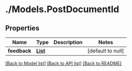 # ./Models.PostDocumentId
## Properties

Name | Type | Description | Notes
------------ | ------------- | ------------- | -------------
**feedback** | [**List**](Document_oneOf_feedback.md) |  | [default to null]

[[Back to Model list]](../README.md#documentation-for-models) [[Back to API list]](../README.md#documentation-for-api-endpoints) [[Back to README]](../README.md)

